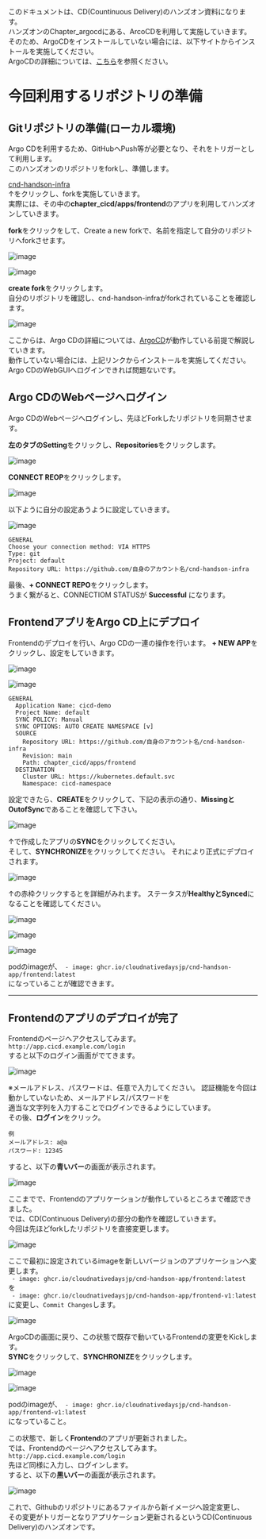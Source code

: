 
このドキュメントは、CD(Countinuous Delivery)のハンズオン資料になります。  
ハンズオンのChapter_argocdにある、ArcoCDを利用して実施していきます。  
そのため、ArgoCDをインストールしていない場合には、以下サイトからインストールを実施してください。  
ArgoCDの詳細については、[こちら](https://github.com/cloudnativedaysjp/cnd-handson/blob/main/chapter_argocd/README_webui.md)を参照ください。  

# 今回利用するリポジトリの準備  
## Gitリポジトリの準備(ローカル環境)

Argo CDを利用するため、GitHubへPush等が必要となり、それをトリガーとして利用します。  
このハンズオンのリポジトリをforkし、準備します。

[cnd-handson-infra](https://github.com/cloudnativedaysjp/cnd-handson-infra)  
↑をクリックし、forkを実施していきます。  
実際には、その中の**chapter_cicd/apps/frontend**のアプリを利用してハンズオンしていきます。

**fork**をクリックをして、Create a new forkで、名前を指定して自分のリポジトリへforkさせます。  

![image](image/fork1.png)


![image](image/fork2.png)

**create fork**をクリックします。  
自分のリポジトリを確認し、cnd-handson-infraがforkされていることを確認します。  

![image](image/fork3.png)

ここからは、Argo CDの詳細については、[ArgoCD](https://github.com/cloudnativedaysjp/cnd-handson/blob/main/chapter_argocd/README_webui.md)が動作している前提で解説していきます。  
動作していない場合には、上記リンクからインストールを実施してください。  
Argo CDのWebGUIへログインできれば問題ないです。  

## Argo CDのWebページへログイン
Argo CDのWebページへログインし、先ほどForkしたリポジトリを同期させます。  

**左のタブのSetting**をクリックし、**Repositories**をクリックします。

![image](image/repository1.png)

**CONNECT REOP**をクリックします。

![image](image/repository2.png)

以下ように自分の設定あうように設定していきます。  

![image](image/repository3.png)

```
GENERAL
Choose your connection method: VIA HTTPS
Type: git
Project: default
Repository URL: https://github.com/自身のアカウント名/cnd-handson-infra
```
最後、**+ CONNECT REPO**をクリックします。  
うまく繋がると、CONNECTIOM STATUSが **Successful** になります。  

## FrontendアプリをArgo CD上にデプロイ
Frontendのデプロイを行い、Argo CDの一連の操作を行います。
**+ NEW APP**をクリックし、設定をしていきます。

![image](image/app_deploy1.png)

![image](image/app_deploy2.png)

```
GENERAL
  Application Name: cicd-demo
  Project Name: default
  SYNC POLICY: Manual
  SYNC OPTIONS: AUTO CREATE NAMESPACE [v]
  SOURCE
    Repository URL: https://github.com/自身のアカウント名/cnd-handson-infra
    Revision: main
    Path: chapter_cicd/apps/frontend
  DESTINATION
    Cluster URL: https://kubernetes.default.svc
    Namespace: cicd-namespace
```

設定できたら、**CREATE**をクリックして、下記の表示の通り、**MissingとOutofSync**であることを確認して下さい。
 

![image](image/apps1.png)

↑で作成したアプリの**SYNC**をクリックしてください。  
そして、**SYNCHRONIZE**をクリックしてください。
それにより正式にデプロイされます。  

![image](image/status1.png)

↑の赤枠クリックするとを詳細がみれます。
ステータスが**HealthyとSynced**になることを確認してください。

![image](image/status2.png)

![image](image/status3.png)

![image](image/app_ver1.png)

podのimageが、` - image: ghcr.io/cloudnativedaysjp/cnd-handson-app/frontend:latest`  
になっていることが確認できます。

---
## Frontendのアプリのデプロイが完了
Frontendのページへアクセスしてみます。  
`http://app.cicd.example.com/login`  
すると以下のログイン画面がでてきます。  

![image](image/applogin1.png)

※メールアドレス、パスワードは、任意で入力してください。
認証機能を今回は動かしていないため、メールアドレス/パスワードを  
適当な文字列を入力することでログインできるようにしています。  
その後、**ログイン**をクリック。

```
例
メールアドレス: a@a
パスワード: 12345
```

すると、以下の**青いバー**の画面が表示されます。  

![image](image/login1.png)

ここまでで、Frontendのアプリケーションが動作しているところまで確認できました。  
では、CD(Continuous Delivery)の部分の動作を確認していきます。  
今回は先ほどforkしたリポジトリを直接変更します。  

![image](image/repo1.png)

ここで最初に設定されているimageを新しいバージョンのアプリケーションへ変更します。  
` - image: ghcr.io/cloudnativedaysjp/cnd-handson-app/frontend:latest`  
を  
` - image: ghcr.io/cloudnativedaysjp/cnd-handson-app/frontend-v1:latest`  
に変更し、`Commit Changes`します。  

![image](image/repo2.png)

ArgoCDの画面に戻り、この状態で既存で動いているFrontendの変更をKickします。  
**SYNC**をクリックして、**SYNCHRONIZE**をクリックします。  

![image](image/argo11.png)

![image](image/app_ver2.png)

podのimageが、` - image: ghcr.io/cloudnativedaysjp/cnd-handson-app/frontend-v1:latest`  
になっていること。

この状態で、新しく**Frontend**のアプリが更新されました。  
では、Frontendのページへアクセスしてみます。  
`http://app.cicd.example.com/login`  
先ほど同様に入力し、ログインします。  
すると、以下の**黒いバー**の画面が表示されます。  

![image](image/login2.png)

これで、Githubのリポジトリにあるファイルから新イメージへ設定変更し、　　
その変更がトリガーとなりアプリケーション更新されるというCD(Continuous Delivery)のハンズオンです。  



